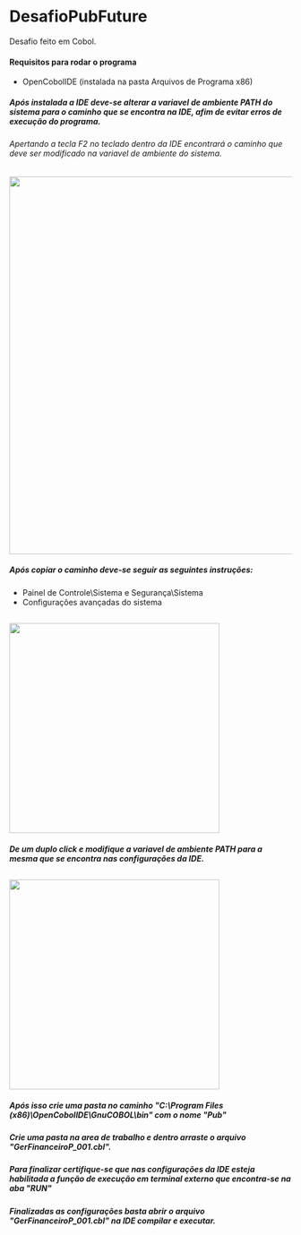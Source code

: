 # DesafioPubFuture
Desafio feito em Cobol.
#### Requisitos para rodar o programa
- OpenCobolIDE (instalada na pasta Arquivos de Programa x86)
##### Após instalada a IDE deve-se alterar a variavel de ambiente PATH do sistema para o caminho que se encontra na IDE, afim de evitar erros de execução do programa.

###### Apertando a tecla F2 no teclado dentro da IDE encontrará o caminho que deve ser modificado na variavel de ambiente do sistema.
## <img src="https://user-images.githubusercontent.com/42828915/149688056-ff563cd0-a124-4007-94dc-6b0a3f152069.png" width="675px">

##### Após copiar o caminho deve-se seguir as seguintes instruções:
- Painel de Controle\Sistema e Segurança\Sistema
- Configurações avançadas do sistema
## <img src= "https://user-images.githubusercontent.com/42828915/149688736-87476ac7-bf44-4499-899b-dc02115e9a47.png" width="375px">

##### De um duplo click e modifique a variavel de ambiente PATH para a mesma que se encontra nas configurações da IDE.
## <img src="https://user-images.githubusercontent.com/42828915/149689042-3cfb681c-3968-4f1c-9da5-b254adc4d9f8.png" width="375px">

##### Após isso crie uma pasta no caminho "C:\Program Files (x86)\OpenCobolIDE\GnuCOBOL\bin" com o nome "Pub"
##### Crie uma pasta na area de trabalho e dentro arraste o arquivo "GerFinanceiroP_001.cbl".
##### Para finalizar certifique-se que nas configurações da IDE esteja habilitada a função de execução em terminal externo que encontra-se na aba "RUN"
##### Finalizadas as configurações basta abrir o arquivo "GerFinanceiroP_001.cbl" na IDE compilar e executar.

